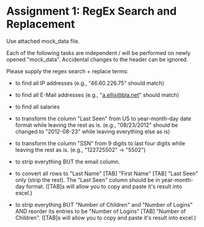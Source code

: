 # Assignment 1: RegEx Search and Replacement

Use attached mock_data file.

Each of the following tasks are independent / will be performed on newly opened "mock_data". Accidental changes to the header can be ignored.

Please supply the regex search + replace terms:

- to find all IP addresses (e.g., "46.60.226.75" should match)

- to find all E-Mail addresses (e.g., "a.ellis@bla.net" should match)

- to find all salaries

- to transform the column "Last Seen" from US to year-month-day date format while leaving the rest as is. (e.g., "08/23/2012" should be changed to "2012-08-23" while leaving everything else as is)

- to transform the column "SSN" from 9 digits to last four digits while leaving the rest as is. (e.g., "122725502" -> "5502")

- to strip everything BUT the email column.

- to convert all rows to "Last Name" [TAB] "First Name" [TAB] "Last Seen" only (strip the rest). The "Last Seen" column should be in year-month-day format. ([TAB]s will allow you to copy and paste it's result into excel.)

- to strip everything BUT "Number of Children" and "Number of Logins" AND reorder its entries to be "Number of Logins" [TAB] "Number of Children".  ([TAB]s will allow you to copy and paste it's result into excel.)
